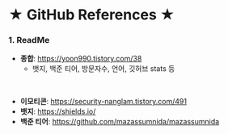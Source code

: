 # ★ GitHub References ★   
### 1. ReadMe   
* __종합__: https://yoon990.tistory.com/38   
   * 뱃지, 백준 티어, 방문자수, 언어, 깃허브 stats 등   
<br>

* __이모티콘__: https://security-nanglam.tistory.com/491   
* __뱃지__: https://shields.io/
* __백준 티어__: https://github.com/mazassumnida/mazassumnida
